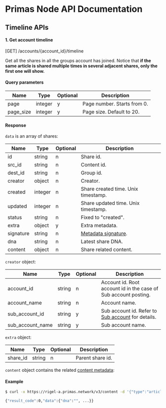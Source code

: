 # Primas Node API Documentation

## Timeline APIs

#### 1. Get account timeline

[GET] /accounts/{account_id}/timeline

Get all the shares in all the groups account has joined.
Notice that **if the same article is shared multiple times
in several adjacent shares, only the first one will show.**

#### Query parameters

| Name               | Type     | Optional | Description                                         |
| ------------------ | -------- | -------- | --------------------------------------------------- |
| page               | integer  | y        | Page number. Starts from 0.                         |
| page_size          | integer  | y        | Page size. Default to 20.                           |

#### Response

`data` is an array of shares:

| Name                | Type    | Optional | Description |
| --------------      | ------- | -------- | ---------------------------------------- |
| id                  | string  | n        | Share id. |
| src_id              | string  | n        | Content id. |
| dest_id             | string  | n        | Group id. |
| creator             | object  | n        | Creator. |
| created             | integer | n        | Share created time. Unix timestamp. |
| updated             | integer | n        | Share updated time. Unix timestamp. |
| status              | string  | n        | Fixed to "created". |
| extra               | object  | y        | Extra metadata. |
| signature           | string  | n        | [Metadata signature](./README.md#dtcp-metadata-signature). |
| dna                 | string  | n        | Latest share DNA. |
| content             | object  | n        | Share related content. |

`creator` object:

| Name                | Type    | Optional | Description |
| --------------      | ------- | -------- | ---------------------------------------- |
| account_id          | string  | n        | Account id. Root account id in the case of Sub account posting. |
| account_name        | string  | n        | Account name. |
| sub_account_id      | string  | y        | Sub account id. Refer to [Sub account](./README.md#sub-accounts) for details. |
| sub_account_name    | string  | y        | Sub account name. |

`extra` object:

| Name           | Type    | Optional | Description |
| -------------- | ------- | -------- | ----------------------------------------------- |
| share_id       | string  | n        | Parent share id. |
 
 `content` object contains the related [content metadata](./content.md#1.-get-content-metadata):
 
 #### Example
 
 ```bash
 $ curl -x https://rigel-a.primas.network/v3/content -d '{"type":"article","content":"...","signature":"..."}'
 
 {"result_code":0,"data":{"dna":"", ...}}
 
 ```
